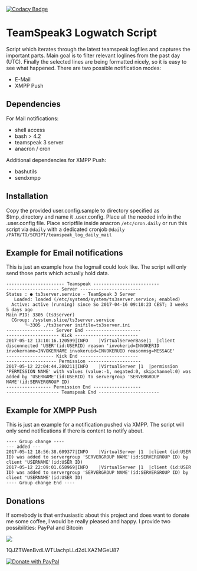 [![Codacy Badge](https://api.codacy.com/project/badge/Grade/2e2526c5266848f8ae3e03a87079bc49)](https://www.codacy.com/app/nico.wellpott/logwatch-scripts?utm_source=github.com&amp;utm_medium=referral&amp;utm_content=mightyBroccoli/logwatch-scripts&amp;utm_campaign=Badge_Grade)

# TeamSpeak3 Logwatch Script
Script which iterates through the latest teamspeak logfiles and captures the important parts. Main goal is to filter relevant loglines from the past day (UTC). Finally the selected lines are being formatted nicely, so it is easy to see what happened.
There are two possible notification modes:
- E-Mail
- XMPP Push

## Dependencies
For Mail notifications:
* shell access
* bash > 4.2
* teamspeak 3 server
* anacron / cron

Additional dependencies for XMPP Push:
* bashutils
* sendxmpp

## Installation
Copy the provided user.config.sample to directory specified as $tmp_directory and name it .user.config. Place all the needed info in the .user.config file.
Place scriptfile inside anacron `/etc/cron.daily` or run this script via `@daily` with a dedicated cronjob
`@daily /PATH/TO/SCRIPT/teamspeak_log_daily_mail`

## Example for Email notifications
This is just an example how the logmail could look like. The script will only send those parts which actually hold data.
```
---------------------- Teamspeak -------------------------
-------------------- Server -----------------------
Status : ● ts3server.service - TeamSpeak 3 Server
   Loaded: loaded (/etc/systemd/system/ts3server.service; enabled)
  Active: active (running) since So 2017-04-16 09:10:23 CEST; 3 weeks 5 days ago
Main PID: 3305 (ts3server)
  CGroup: /system.slice/ts3server.service
       └─3305 ./ts3server inifile=ts3server.ini
------------------ Server End ---------------------
-------------------- Kick ------------------------
2017-05-12 13:10:16.120599|INFO    |VirtualServerBase|1  |client disconnected 'USER'(id:USERID) reason 'invokerid=INVOKERID invokername=INVOKERNAME invokeruid=INVOKERUID reasonmsg=MESSAGE'
------------------ Kick End ----------------------
------------------- Permission --------------------
2017-05-12 22:04:44.280211|INFO    |VirtualServer |1  |permission 'PERMISSION NAME' with values (value:-1, negated:0, skipchannel:0) was added by 'USERNAME'(id:USERID) to servergroup 'SERVERGROUP NAME'(id:SERVERGROUP ID)
----------------- Permission End ------------------
-------------------- Teamspeak End -----------------------
```

## Example for XMPP Push
This is just an example for a notification pushed via XMPP. The script will only send notifications if there is content to notify about.
```
---- Group change ----
--- added ---
2017-05-12 18:56:38.609377|INFO    |VirtualServer |1  |client (id:USER ID) was added to servergroup 'SERVERGROUP NAME'(id:SERVERGROUP ID) by client 'USERNAME'(id:USER ID)
2017-05-12 22:09:01.658969|INFO    |VirtualServer |1  |client (id:USER ID) was added to servergroup 'SERVERGROUP NAME'(id:SERVERGROUP ID) by client 'USERNAME'(id:USER ID)
---- Group change End ----
```

## Donations
If somebody is that enthusiastic about this project and does want to donate me some coffee, I would be really pleased and happy. I provide two possibilities: PayPal and Bitcoin
<div>
  <a href="bitcoin:1QJZTWenBvdLWTUachpLLd2dLXAZMGeU87">
  <img src="https://magicbroccoli.de/images/bitcoin_qr.png" ></a>
  <p>1QJZTWenBvdLWTUachpLLd2dLXAZMGeU87</p>
</div>

[![Donate with PayPal](https://www.paypalobjects.com/en_US/i/btn/btn_donate_LG.gif)](https://www.paypal.com/cgi-bin/webscr?cmd=_s-xclick&hosted_button_id=DXUYBYN2XCW9U)
